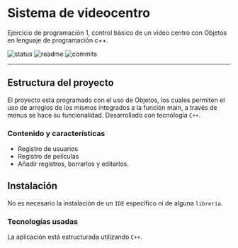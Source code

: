 # Sistema de videocentro
Ejercicio de programación 1, control básico de un vídeo centro con Objetos en lenguaje de programación c++.

![status](https://img.shields.io/badge/status-running-green.svg?colorB=00C106)
![readme](https://img.shields.io/badge/readme-OK-green.svg?colorB=00C106)
![commits](https://img.shields.io/badge/commits-1-blue.svg)
 
 ---
 ## Estructura del proyecto
 El proyecto esta programado con el uso de Objetos, los cuales 
 permiten el uso de arreglos de los mismos integrados
 a la función main, a través de menus se hace su funcionalidad.
 Desarrollado con tecnología `C++`.
 
 ### Contenido y características
 - Registro de usuarios
 - Registro de películas
 - Añadir registros, borrarlos y editarlos.
 
 ## Instalación
 
 No es necesario la instalación de un `IDE` específico ni de 
  alguna `librería`.

### Tecnologías usadas

La aplicación está estructurada utilizando
`C++`.
